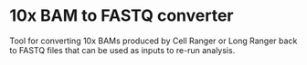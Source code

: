 # 10x BAM to FASTQ converter

Tool for converting 10x BAMs produced by Cell Ranger or Long Ranger back to FASTQ files that can be used as inputs to re-run analysis.